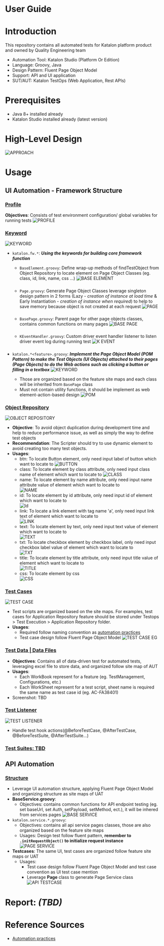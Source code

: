 
# User Guide

# Introduction

This repository contains all automated tests for Katalon platform product and owned by Quality Engineering team

- Automation Tool: Katalon Studio (Platform Or Edition)
- Language: Groovy, Java
- Design Pattern: Fluent Page Object Model
- Support: API and UI application
- SUT/AUT: Katalon TestOps (Web Application, Rest APIs)

# **Prerequisites**

- Java 8+ installed already
- Katalon Studio installed already (latest version)

# **High-Level Design**

![APPROACH](Images/Readme/automation_approach.png)

# **Usage**

## **UI Automation - Framework Structure**


### <ins> **Profile** </ins>
**Objectives**: Consists of test environment configuration/ global variables for running tests
![PROFILE](Images/Readme/profile.png)

### <ins> **Keyword** </ins>
![KEYWORD](Images/Readme/keyword_fw.png)
- `katalon.fw.*`: ***Using the keywords for building core framework function***
  - `BaseElement.groovy`: Define wrap-up methods of findTestObject from Object Repository to locate element on Page Object Classes (eg. class, id, link, name, css ...)
    ![BASE ELEMENT](Images/Readme/base_ele.png)
  #####
  - `Page.groovy`: Generate Page Object Classes leverage singleton design pattern in 2 forms (Lazy - *creation of instance at load time* & Early Instantiation - *creation of instance when required*) to help to save memory because object is not created at each request
    ![PAGE](Images/Readme/page.png)
  #####
  - `BasePage.groovy`: Parent page for other page objects classes, contains common functions on many pages
    ![BASE PAGE](Images/Readme/base_page.png)
  #####
  - `KEventHandler.groovy`: Custom driver event handler listener to listen driver event log during running test
    ![K EVENT](Images/Readme/k_event.png)

  #####
- `katalon.*<feature>.groovy`: ***Implement the Page Object Model (POM Pattern) to make the Test Objects (UI Objects) attached to their pages (Page Objects) to do the Web actions such as clicking a button or filling in a textbox***
![KEYWORD](Images/Readme/keyword_page.png)
  - Those are organized based on the feature site maps and each class will be inherited from `BasePage` class
  - Must not contain utility functions, it should be implement as web element-action-based design
  ![POM](Images/Readme/page_design.png)

### <ins> **Object Repository** </ins>

![OBJECT REPOSITORY](Images/Readme/object_repository.png)
- **Objective**: To avoid object duplication during development time and help to reduce performance issue, as well as simply the way to define test objects
- **Recommendation**: The Scripter should try to use dynamic element to avoid creating too many test objects.
- **Usages**:  
  * btn: To locate Button element, only need input label of button which want to locate to
![BUTTON](Images/Readme/btn.png)
  * class: To locate element by class attribute, only need input class name of element which want to locate to
![CLASS](Images/Readme/class.png)
  * name: To locate element by name attribute, only need input name attribute value of element which want to locate to                                                                            
![NAME](Images/Readme/name.png)                                       
  * id: To locate element by id attribute, only need input id of element which want to locate to   
![Id](Images/Readme/id.png)
  * link: To locate a link element with tag name 'a', only need input link text of element which want to locate to   
![LINK](Images/Readme/link.png)
  * text: To locate element by text, only need input text value of element which want to locate to   
![TEXT](Images/Readme/text.png)
  * txt: To locate checkbox element by checkbox label, only need input checkbox label value of element which want to locate to   
![TXT](Images/Readme/txt.png)
  * title: To locate element by title attribute, only need input title value of element which want to locate to   
![TITLE](Images/Readme/title.png)
  * css: To locate element by css                                                                                         
![CSS](Images/Readme/css.png)

### <ins> **Test Cases** </ins>
![TEST CASE](Images/Readme/test_case.png)
- Test scripts are organized based on the site maps. For examples, test cases for Application Repository feature should be stored under Testops > Test Execution > Application Repository folder.
- **Usages**: 
  - Required follow naming convention as [automation practices](https://katalon.atlassian.net/wiki/spaces/ENG/pages/2354249760/WIP+Automation+Practices)
  - Test case design follow Fluent Page Object Model
  ![TEST CASE EG](Images/Readme/test_case_eg.png)

### <ins> **Test Data | Data Files** </ins>
- **Objectives**: Contains all of data-driven test for automated tests, leveraging excel file to store data, and organized follow site map of AUT
- **Usages**:
  - Each WorkBook represent for a feature (eg. TestManagement, Configurations, etc.)
  - Each WorkSheet represent for a test script, sheet name is required the same name as test case id (eg. AC-FA38401)
- Screenshot: TBD

### <ins> **Test Listener** </ins>
![TEST LISTENER](Images/Readme/test_listener.png)
- Handle test hook actions(@BeforeTestCase, @AfterTestCase, @BeforeTestSuite, @AfterTestSuite...)
### <ins> **Test Suites: TBD** </ins>

## **API Automation** 
### <ins> **Structure** </ins>
- Leverage UI automation structure, applying Fluent Page Object Model and organizing structure as site maps of UAT
- **BaseService.groovy**: 
  - Objectives: contains common functions for API endpoint testing (eg. set baseUrl, set Auth, setPayload, setMethod, ect.), it will be inhered from services pages
![BASE SERVICE ](Images/Readme/base_service.png)
- `katalon.service.*.groovy`: 
  - Objectives: contains all api service pages classes, those are also organized based on the feature site maps
  - Usages: Design test follow fluent pattern, **remember to `.initRequestObject()` to initialize request instance**
![PAGE SERVICE ](Images/Readme/service_page_eg.png)
- **Testcases**: The same UI, test cases are organized follow feature site maps or UAT
  - Usages: 
    - Test case design follow Fluent Page Object Model and test case convention as UI test case mention
    - Leverage **Page** class to generate Page Service class 
![API TESTCASE ](Images/Readme/api_test_case.png)
# Report: *(TBD)*
# Reference Sources
- [Automation practices](https://katalon.atlassian.net/wiki/spaces/ENG/pages/2354249760/WIP+Automation+Practices)

